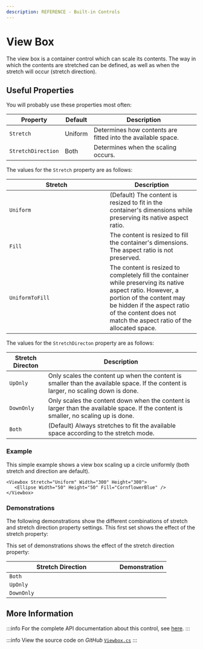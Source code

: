 ```yaml
---
description: REFERENCE - Built-in Controls
---
```


# View Box

The view box is a container control which can scale its contents. The way in which the contents are stretched can be defined, as well as when the stretch will occur (stretch direction).&#x20;

## Useful Properties

You will probably use these properties most often:

| Property           | Default | Description                                                  |
| ------------------ | ------- | ------------------------------------------------------------ |
| `Stretch`          | Uniform | Determines how contents are fitted into the available space. |
| `StretchDirection` | Both    | Determines when the  scaling occurs.                         |

The values for the `Stretch` property are as follows:

<table><thead><tr><th width="250">Stretch</th><th>Description</th></tr></thead><tbody><tr><td><code>Uniform</code></td><td>(Default) The content is resized to fit in the container's dimensions while preserving its native aspect ratio.</td></tr><tr><td><code>Fill</code></td><td>The content is resized to fill the container's dimensions. The aspect ratio is not preserved.</td></tr><tr><td><code>UniformToFill</code></td><td>The content is resized to completely fill the container while preserving its native aspect ratio. However, a portion of the content may be hidden if the aspect ratio of the content does not match the aspect ratio of the allocated space.</td></tr></tbody></table>

The values for the `StretchDirecton` property are as follows:

| Stretch Directon  | Description                                                                                                                         |
| ----------------- | ----------------------------------------------------------------------------------------------------------------------------------- |
| `UpOnly`          | Only scales the content up when the content is smaller than the available space. If the content is larger, no scaling down is done. |
| `DownOnly`        | Only scales the content down when the content is larger than the available space. If the content is smaller, no scaling up is done. |
| `Both`            | (Default) Always stretches to fit the available space according to the stretch mode.                                                |

### Example

This simple example shows a view box scaling up a circle uniformly (both stretch and direction are default).&#x20;



```markup
<Viewbox Stretch="Uniform" Width="300" Height="300">
   <Ellipse Width="50" Height="50" Fill="CornflowerBlue" />  
</Viewbox>
```


### Demonstrations

The following demonstrations show the different combinations of stretch and stretch direction property settings. This first set shows the effect of the stretch property:

<!-- <table><thead><tr><th width="275">Stretch Value</th><th>Demonstration</th></tr></thead><tbody><tr><td><code>Uniform</code></td><td><img src="../../../.gitbook/assets/scale-uniform-both.gif" alt="" data-size="original"></td></tr><tr><td><code>UniformToFill</code></td><td><img src="../../../.gitbook/assets/scale-uniformtofill-both.gif" alt="" data-size="original"></td></tr><tr><td><code>Fill</code></td><td><img src="../../../.gitbook/assets/scale-fill-both.gif" alt="" data-size="original"></td></tr><tr><td><code>None</code></td><td><img src="../../../.gitbook/assets/scale-none-both.gif" alt="" data-size="original"></td></tr></tbody></table> -->

This set of demonstrations shows the effect of the stretch direction property:

<table><thead><tr><th width="276">Stretch Direction</th><th>Demonstration</th></tr></thead><tbody><tr><td><code>Both</code></td><td><img src="../../../.gitbook/assets/scale-uniform-both.gif" alt=""></td></tr><tr><td><code>UpOnly</code></td><td><img src="../../../.gitbook/assets/scale-uniform-uponly.gif" alt="" data-size="original"></td></tr><tr><td><code>DownOnly</code></td><td><img src="../../../.gitbook/assets/scale-uniform-downonly.gif" alt="" data-size="original"></td></tr></tbody></table>



## More Information

:::info
For the complete API documentation about this control, see [here](http://reference.avaloniaui.net/api/Avalonia.Controls/Viewbox/).
:::

:::info
View the source code on _GitHub_ [`Viewbox.cs`](https://github.com/AvaloniaUI/Avalonia/blob/master/src/Avalonia.Controls/Viewbox.cs)
:::
